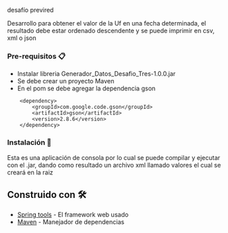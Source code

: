 desafío previred

Desarrollo para obtener el valor de la Uf en una fecha determinada, el resultado debe estar ordenado descendente y se puede imprimir en csv, xml o json

### Pre-requisitos 📋

- Instalar libreria Generador_Datos_Desafio_Tres-1.0.0.jar
- Se debe crear un proyecto Maven
- En el pom se debe agregar la dependencia gson
<!-- https://mvnrepository.com/artifact/com.google.code.gson/gson -->
		<dependency>
			<groupId>com.google.code.gson</groupId>
			<artifactId>gson</artifactId>
			<version>2.8.6</version>
		</dependency>

### Instalación 🔧

Esta es una aplicación de consola por lo cual se puede compilar y ejecutar con el .jar, dando como resultado un archivo xml llamado valores el cual se creará en la raiz

## Construido con 🛠️

* [Spring tools](https://spring.io/tools) - El framework web usado
* [Maven](https://maven.apache.org/) - Manejador de dependencias

